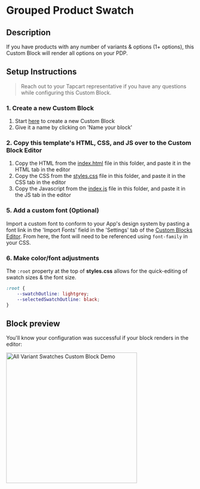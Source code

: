 # Grouped Product Swatch

## Description

If you have products with any number of variants & options (1+ options), this Custom Block will render all options on your PDP.

## Setup Instructions

> Reach out to your Tapcart representative if you have any questions while configuring this Custom Block.

### 1. Create a new Custom Block

1. Start [here](https://app.tapcart.com/custom-blocks) to create a new Custom Block
2. Give it a name by clicking on 'Name your block'

### 2. Copy this template's HTML, CSS, and JS over to the Custom Block Editor

1. Copy the HTML from the [index.html](#) file in this folder, and paste it in the HTML tab in the editor
2. Copy the CSS from the [styles.css](#) file in this folder, and paste it in the CSS tab in the editor
3. Copy the Javascript from the [index.js](#) file in this folder, and paste it in the JS tab in the editor

### 5. Add a custom font (Optional)

Import a custom font to conform to your App's design system by pasting a font link in the 'Import Fonts' field in the 'Settings' tab of the [Custom Blocks Editor](https://app.tapcart.com/custom-blocks). From here, the font will need to be referenced using `font-family` in your CSS.

### 6. Make color/font adjustments

The `:root` property at the top of **styles.css** allows for the quick-editing of swatch sizes & the font size.

```CSS
:root {
    --swatchOutline: lightgrey;
    --selectedSwatchOutline: black;
}
```

## Block preview

You'll know your configuration was successful if your block renders in the editor:

<img width="350" src="https://github.com/user-attachments/assets/67ba6ab7-ff93-4557-a393-686aeb377cac" alt="All Variant Swatches Custom Block Demo"/>
